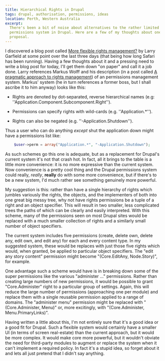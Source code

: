 ```yaml
---
title: Hierarchical Rights in Drupal
tags: drupal, authorisation, permissions, ideas
location: Perth, Western Australia
excerpt: 
  There's been a bit of noise about alternatives to the rather limited 
  permissions system in Drupal. Here are a few of my thoughts about one 
  proposal.
---
```


I discovered a blog post called [More flexible rights
management?](http://www.garfieldtech.com/blog/hierarchical-acls) by Larry
Garfield at some point over the last three days (that being how long Safari
has been running). Having a few thoughts about it and a pressing need to write
a blog post for today, I'll get them down "on paper" and call it a job done.
Larry references Markus Wolff and his description (in a post called [A
pragmatic approach to rights
management](http://blog.wolff-hamburg.de/archives/25-A-pragmatic-approach-to-rights-management.html))
of an permissions management system. Markus' system (he in turn references a
former boss, but I shall ascribe it to him anyway) looks like this:

* Rights are denoted by dot-separated, reverse hierarchical names (e.g:
  ''Application.Component.Subcomponent.Right'').

* Permissions can specify rights with wild-cards (e.g. ''Application.*'').

* Rights can also be negated (e.g. ''-Application.Shutdown'').

Thus a user who can do anything *except* shut the application down might have
a permissions list like:

``````php
    $user->perm = array("Application.*", "-Application.Shutdown");
``````

As such schemes go this one is adequate, but as a replacement for Drupal's
current system it's not that crash hot. In fact, all it brings to the table is
a little more convenience: it is no more expressive than the current system.
Now convenience is a pretty cool thing and the Drupal permissions system could
really, *really*, **really** do with some more convenience, but if there's to
be a new system, I'd much rather see something genuinely more powerful.

My suggestion is this: rather than have a single hierarchy of rights which
jumbles variously the rights, the objects, and the implementers of both into
one great big messy tree, why not have rights permissions be a tuple of a
right and an object specifier. This will result in two smaller, less
complicated trees the paths of which can be clearly and easily interpreted.
With this scheme, many of the permissions seen on most Drupal sites would be
replaced with a much smaller collection of rights and a similarly small number
of object specifiers.

The current system includes five permissions (create, delete own, delete any,
edit own, and edit any) for each and every content type. In my suggested
system, these would be replaces with just those five rights which would, when
granted, be applied to particular object specifiers. The "edit any story
content" permission might become "(Core.EditAny, Node.Story)", for example.

One advantage such a scheme would have is in breaking down some of the super
permissions like the various "administer ..." permissions. Rather than
creating large numbers of new permissions, it would be possible to grant
"Core.Administer" right to a particular group of settings. Again, this will
reduce the large number of permissions (approaching one per module) and
replace them with a single reusable permission applied to a range of domains.
The "administer menu" permission might be replaced with "(Core.Administer,
Menu)" or, more excitingly, with "(Core.Administer, Menu.PrimaryLinks)".

Having written a little about this, I'm not entirely sure that it's a good
idea or a good fit for Drupal. Such a flexible system would certainly have a
smaller UI (in terms of screen real-estate) than the current approach, but it
would be more complex. It would make core more powerful, but it wouldn't
obviate the need for third-party modules to augment or replace the system when
it can't implement a required policy. In fact it's a stupid idea, so forget
about it and lets all just pretend that I didn't say anything.
